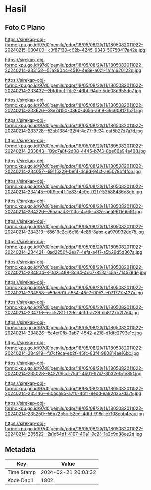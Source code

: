 # Hasil

## Foto C Plano

https://sirekap-obj-formc.kpu.go.id/97d0/pemilu/pdpr/18/05/08/20/11/1805082011022-20240215-030400--d3f87130-c62b-4245-9343-50750417a42e.jpg

https://sirekap-obj-formc.kpu.go.id/97d0/pemilu/pdpr/18/05/08/20/11/1805082011022-20240214-233158--55a29044-4510-4e8e-a021-1a1a1620122d.jpg

https://sirekap-obj-formc.kpu.go.id/97d0/pemilu/pdpr/18/05/08/20/11/1805082011022-20240214-233432--2bfdfbcf-fdc2-46bf-94de-5de08d955de7.jpg

https://sirekap-obj-formc.kpu.go.id/97d0/pemilu/pdpr/18/05/08/20/11/1805082011022-20240214-233626--38e74150-0360-405a-a919-59c608171b2f.jpg

https://sirekap-obj-formc.kpu.go.id/97d0/pemilu/pdpr/18/05/08/20/11/1805082011022-20240214-233728--52bb1384-32f4-4c77-9c34-eaf5b27d7a7d.jpg

https://sirekap-obj-formc.kpu.go.id/97d0/pemilu/pdpr/18/05/08/20/11/1805082011022-20240214-233843--189c7a8f-2d08-4445-b743-8be06a94a408.jpg

https://sirekap-obj-formc.kpu.go.id/97d0/pemilu/pdpr/18/05/08/20/11/1805082011022-20240214-234057--99115329-bef4-4c9d-94cf-ae5078bf4fcb.jpg

https://sirekap-obj-formc.kpu.go.id/97d0/pemilu/pdpr/18/05/08/20/11/1805082011022-20240214-234145--01f9ee4f-1e83-4c0c-92f7-52588486c8db.jpg

https://sirekap-obj-formc.kpu.go.id/97d0/pemilu/pdpr/18/05/08/20/11/1805082011022-20240214-234226--76aabad3-113c-4c65-b32e-aea9611e659f.jpg

https://sirekap-obj-formc.kpu.go.id/97d0/pemilu/pdpr/18/05/08/20/11/1805082011022-20240214-234313--68619c2c-6e16-4c85-8abe-ca970932de75.jpg

https://sirekap-obj-formc.kpu.go.id/97d0/pemilu/pdpr/18/05/08/20/11/1805082011022-20240214-234421--0ed2250f-2ea7-4efa-a4f7-a5b29d5d367a.jpg

https://sirekap-obj-formc.kpu.go.id/97d0/pemilu/pdpr/18/05/08/20/11/1805082011022-20240214-234504--90d2c498-8c64-4dc7-823a-c5a7714579de.jpg

https://sirekap-obj-formc.kpu.go.id/97d0/pemilu/pdpr/18/05/08/20/11/1805082011022-20240214-234558--a59add1f-c554-45c7-90b3-e071777e427a.jpg

https://sirekap-obj-formc.kpu.go.id/97d0/pemilu/pdpr/18/05/08/20/11/1805082011022-20240214-234716--eac5781f-f29c-4cfd-a739-cb8127b2f7e4.jpg

https://sirekap-obj-formc.kpu.go.id/97d0/pemilu/pdpr/18/05/08/20/11/1805082011022-20240214-234826--5e4ef0fb-3ab7-4542-a278-d1dfc2793e1c.jpg

https://sirekap-obj-formc.kpu.go.id/97d0/pemilu/pdpr/18/05/08/20/11/1805082011022-20240214-234919--f37cf9ca-eb2f-45fc-83f4-980814ee16bc.jpg

https://sirekap-obj-formc.kpu.go.id/97d0/pemilu/pdpr/18/05/08/20/11/1805082011022-20240214-235028--842709cd-75df-4b01-97d7-3b32e151e85f.jpg

https://sirekap-obj-formc.kpu.go.id/97d0/pemilu/pdpr/18/05/08/20/11/1805082011022-20240214-235146--e10aca85-a7f0-4bf1-8edd-9a92d257da79.jpg

https://sirekap-obj-formc.kpu.go.id/97d0/pemilu/pdpr/18/05/08/20/11/1805082011022-20240214-235250--56b7255c-52ee-4dfd-918d-e7108ebb4eac.jpg

https://sirekap-obj-formc.kpu.go.id/97d0/pemilu/pdpr/18/05/08/20/11/1805082011022-20240214-235522--2a1c54d1-4107-40a1-9c28-1e2c9d38ee2d.jpg


## Metadata

| Key        | Value               |
| ---------- | ------------------- |
| Time Stamp | 2024-02-21 20:03:32 |
| Kode Dapil | 1802                |



